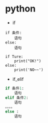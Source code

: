 # python

+ if

```pytohn
if 条件:
	语句
else:
	语句

if Ture:
	print("OK!")
else:
	print('NO~~')
```

+ if_elif

```python
if 条件1:
    语句
elif 条件2:
    语句
。。。。
else :
    语句
```







